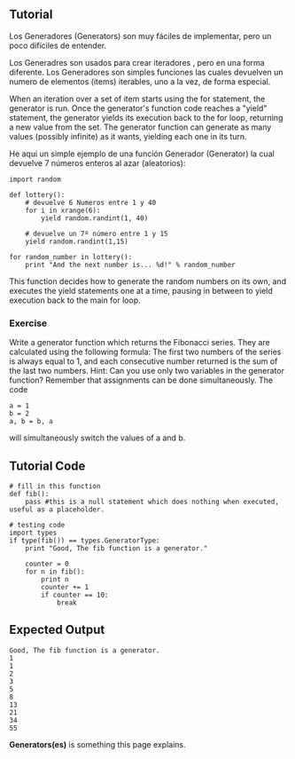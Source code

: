 Tutorial
--------

Los Generadores (Generators) son muy fáciles de implementar, pero un poco difíciles de entender.

Los Generadres son usados para crear iteradores , pero en una forma diferente. Los Generadores son simples funciones las cuales devuelven un numero de elementos (items) iterables, uno a la vez, de forma especial.

When an iteration over a set of item starts using the for statement, the generator is run. Once the generator's function code reaches a "yield" statement, the generator yields its execution back to the for loop, returning a new value from the set. The generator function can generate as many values (possibly infinite) as it wants, yielding each one in its turn.

He aqui un simple ejemplo de una función Generador (Generator) la cual devuelve 7 números enteros al azar (aleatorios):

	import random
	
	def lottery():
	    # devuelve 6 Numeros entre 1 y 40
	    for i in xrange(6):
	        yield random.randint(1, 40)
	
	    # devuelve un 7º número entre 1 y 15
	    yield random.randint(1,15)

	for random_number in lottery():
	    print "And the next number is... %d!" % random_number

This function decides how to generate the random numbers on its own, and executes the yield statements one at a time, pausing in between to yield execution back to the main for loop.

### Exercise

Write a generator function which returns the Fibonacci series. They are calculated using the following formula: The first two numbers of the series is always equal to 1, and each consecutive number returned is the sum of the last two numbers.
Hint: Can you use only two variables in the generator function? Remember that assignments can be done simultaneously. The code

	a = 1
	b = 2
	a, b = b, a

will simultaneously switch the values of a and b.

Tutorial Code
-------------

	# fill in this function
	def fib():
	    pass #this is a null statement which does nothing when executed, useful as a placeholder.

	# testing code
	import types
	if type(fib()) == types.GeneratorType:
	    print "Good, The fib function is a generator."
	
	    counter = 0
	    for n in fib():
	        print n
	        counter += 1
	        if counter == 10:
	            break



Expected Output
---------------

	Good, The fib function is a generator.
	1
	1
	2
	3
	5
	8
	13
	21
	34
	55
**Generators(es)** is something this page explains.